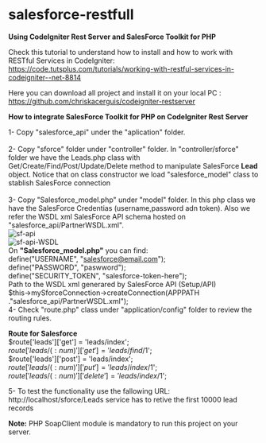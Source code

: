 # salesforce-restfull
<b>Using CodeIgniter Rest Server and SalesForce Toolkit for PHP</b>

Check this tutorial to understand how to install and how to work with RESTful Services in CodeIgniter: https://code.tutsplus.com/tutorials/working-with-restful-services-in-codeigniter--net-8814 

Here you can download all project and install it on your local PC : https://github.com/chriskacerguis/codeigniter-restserver

<b>How to integrate SalesForce Toolkit for PHP on CodeIgniter Rest Server</b>

1- Copy "salesforce_api" under the "aplication" folder.</br></br>
2- Copy "sforce" folder under "controller" folder. In "controller/sforce" folder we have the Leads.php class with Get/Create/Find/Post/Update/Delete method to manipulate SalesForce <b>Lead</b> object. Notice that on class constructor we load "salesforce_model" class to stablish SalesForce connection</br></br>
3- Copy "Salesforce_model.php" under "model" folder. In this php class we have the SalesForce Credentias (username,password adn token). Also we refer the WSDL xml SalesForce API schema hosted on "salesforce_api/PartnerWSDL.xml".</br>
![sf-api](https://user-images.githubusercontent.com/8003697/58886501-eafe3980-86db-11e9-9eca-316c20cc0fc9.jpg)
</br>
![sf-api-WSDL](https://user-images.githubusercontent.com/8003697/58886828-71b31680-86dc-11e9-89f5-bfd82fe5174f.jpg)
</br>
On <b>"Salesforce_model.php"</b> you can find:</br>
define("USERNAME", "salesforce@email.com");</br>
define("PASSWORD", "paswword");</br>
define("SECURITY_TOKEN", "salesforce-token-here");</br>
Path to the WSDL xml generared by SalesForce API (Setup/API)</br>
$this->mySforceConnection->createConnection(APPPATH ."salesforce_api/PartnerWSDL.xml");</br>
4- Check "route.php" class under "application/config" folder to review the routing rules.</br>

<b>Route for Salesforce</b></br>
$route['leads']['get'] = 'leads/index';</br>
$route['leads/(:num)']['get'] = 'leads/find/$1';</br>
$route['leads']['post'] = 'leads/index';</br>
$route['leads/(:num)']['put'] = 'leads/index/$1';</br>
$route['leads/(:num)']['delete'] = 'leads/index/$1';</br>

5- To test the functionality use the fallowing URL: http://localhost/sforce/Leads service has to retive the first 10000 lead records

<b>Note:</b> PHP SoapClient module is mandatory to run this project on your server.
